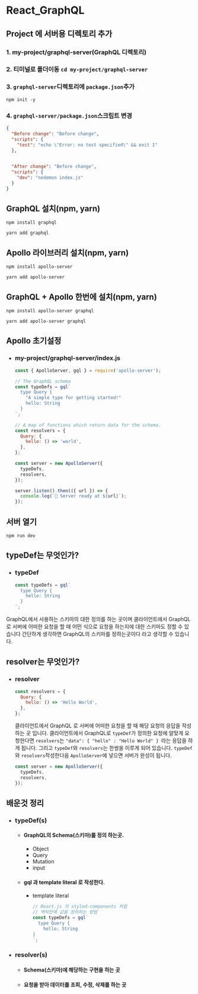 # React_GraphQL

## Project 에 서버용 디렉토리 추가
### 1. my-project/graphql-server(GraphQL 디렉토리)
### 2. 티미널로 폴더이동 `cd my-project/graphql-server`
### 3. `graphql-server`디렉토리에 `package.json`추가
    npm init -y
### 4. `graphql-server/package.json`스크립트 변경
```json
{
  "Before change": "Before change",
  "scripts": {
    "test": "echo \"Error: no test specified\" && exit 1"
  },

  
  "After change": "Before change",
  "scripts": {
    "dev": "nodemon index.js"
  }
}
```
    

## GraphQL 설치(npm, yarn)
```shell
npm install graphql

yarn add graphql
```
## Apollo 라이브러리 설치(npm, yarn)
```shell
npm install apollo-server

yarn add apollo-server
```
## GraphQL + Apollo 한번에 설치(npm, yarn)
```shell
npm install apollo-server graphql

yarn add apollo-server graphql
```

## Apollo 초기설정
+ ### my-project/graphql-server/index.js
  ```javascript
  const { ApolloServer, gql } = require('apollo-server');
  
  // The GraphQL schema
  const typeDefs = gql`
    type Query {
      "A simple type for getting started!"
      hello: String
    }
  `;
  
  // A map of functions which return data for the schema.
  const resolvers = {
    Query: {
      hello: () => 'world',
    },
  };
  
  const server = new ApolloServer({
    typeDefs,
    resolvers,
  });
  
  server.listen().then(({ url }) => {
    console.log(`🚀 Server ready at ${url}`);
  });
  ```
  
## 서버 열기
```shell
npm run dev
```

## typeDef는 무엇인가?
+ ### typeDef
  ```javascript
  const typeDefs = gql`
    type Query {
      hello: String
    }
  `;
  ```
GraphQL에서 사용하는 스키마의 대한 정의를 하는 곳이며 클라이언트에서 GraphQL로
서버에 어떠한 요청을 할 때 어떤 식으로 요청을 하는지에 대한 스키마도 정할 수 있습니다
간단하게 생각하면 GraphQL의 스키마를 정하는곳이다 라고 생각할 수 있습니다.

## resolver는 무엇인가?
+ ### resolver
  ```javascript
  const resolvers = {
    Query: {
      hello: () => 'Hello World',
    },
  };
  ```
  클라이언트에서 GraphQL 로 서버에 어떠한 요청을 할 때 해당 요청의 응답을 작성하는
곳 입니다. 클라이언트에서 GraphQL로 `typeDef`가 정의한 요청에 알맞게 요청한다면
`resolvers`는 `"data": { "hello" : "Hello World" } `라는 응답을 하게 됩니다.
그리고 `typeDef`와 `resolvers`는 한쌍을 이루게 되어 있습니다.
`typeDef`와 `resolvers`작성한다음 `ApolloServer`에 넣으면 서버가 완성이 됩니다.

  ```javascript
  const server = new ApolloServer({
    typeDefs,
    resolvers,
  });
  ```

## 배운것 정리
+ ### typeDef(s)
  + #### GraphQL의 Schema(스키마)를 정의 하는곳.
    + Object
    + Query
    + Mutation
    + input
  + #### gql 과 template literal 로 작성한다.
    + template literal
      ```javascript
      // React.js 의 styled-components 처럼 
      // 백틱안에 값을 정의하는 방법
      const typeDefs = gql`
        type Query {
          hello: String
      }
      `;
      ```
+ ### resolver(s)
  + #### Schema(스키마)에 해당하는 구현을 하는 곳
  + #### 요청을 받아 데이터를 조회, 수정, 삭제를 하는 곳
